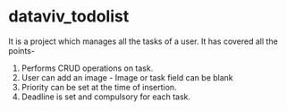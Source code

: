 # dataviv_todolist
It is a project which manages all the tasks of a user.
It has covered all the points-
1. Performs CRUD operations on task.
2. User can add an image - 
Image or task field can be blank
3. Priority can be set at the time of insertion.
4. Deadline is set and compulsory for each task.
